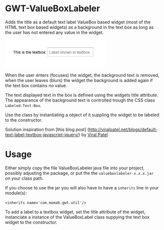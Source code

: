 GWT-ValueBoxLabeler
===================

Adds the title as a default text label ValueBox based widget (most of the HTML text box based widgets) as a background in the text box as long as the user has not entered any value in the widget.

![Sample text box](https://raw.githubusercontent.com/crusaider/GWT-ValueBoxLabeler/master/sample-text-box.PNG "Sample text box")

When the user enters (focuses) the widget, the background text is removed, when the user leaves (blurs) the widget the background is added again if the text box contains no value.

The text displayed text in the box is defined using the widgets title attribute.
The appearance of the background text is controlled trough the CSS class
`Labeled-Text-Box`.


Use the class by instantiating a object of it suppling the widget to be
labeled to the constructor.

 Solution inspiration from [this blog post] (http://viralpatel.net/blogs/default-text-label-textbox-javascript-jquery/)
by [Viral Patel](https://plus.google.com/+ViralPatel1/about)

Usage
=====

Either simply copy the file ValueBoxLabeler.java file into your project,
possibly adjusting the package, or put the the `valueboxlabeler-x.x.x.jar`
on your class path.

If you choose to use the jar you will also have to have a `inherits` line
in your module(s):


`<inherits name='com.momab.gwt.util'/>`

To add a label to a textbox widget, set the title attribute of the widget,
instanciate a instance of the ValueBoxLabel class suppying the text box
widget to the constructor. 






